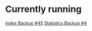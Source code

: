 # Currently running

[Index Backup #45](https://github.com/NagusameCS/Backups/blob/main/indexbackup45.html)
[Statistics Backup #4](https://github.com/NagusameCS/Backups/blob/main/statisticsPageBackup4.html)
